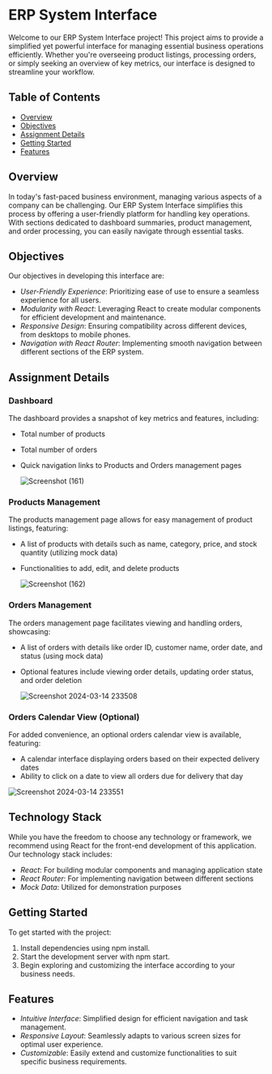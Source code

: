 # ERP System Interface

Welcome to our ERP System Interface project! This project aims to provide a simplified yet powerful interface for managing essential business operations efficiently. Whether you're overseeing product listings, processing orders, or simply seeking an overview of key metrics, our interface is designed to streamline your workflow.

## Table of Contents

- [Overview](#overview)
- [Objectives](#objectives)
- [Assignment Details](#assignment-details)
- [Getting Started](#getting-started)
- [Features](#features)


## Overview

In today's fast-paced business environment, managing various aspects of a company can be challenging. Our ERP System Interface simplifies this process by offering a user-friendly platform for handling key operations. With sections dedicated to dashboard summaries, product management, and order processing, you can easily navigate through essential tasks.

## Objectives

Our objectives in developing this interface are:

- *User-Friendly Experience*: Prioritizing ease of use to ensure a seamless experience for all users.
- *Modularity with React*: Leveraging React to create modular components for efficient development and maintenance.
- *Responsive Design*: Ensuring compatibility across different devices, from desktops to mobile phones.
- *Navigation with React Router*: Implementing smooth navigation between different sections of the ERP system.

## Assignment Details

### Dashboard

The dashboard provides a snapshot of key metrics and features, including:

- Total number of products
- Total number of orders
- Quick navigation links to Products and Orders management pages

  ![Screenshot (161)](https://github.com/Akanksha-Dey/app-2/assets/126316084/f5299251-5e43-464c-ade9-786ef72c4aff)

### Products Management

The products management page allows for easy management of product listings, featuring:

- A list of products with details such as name, category, price, and stock quantity (utilizing mock data)
- Functionalities to add, edit, and delete products

  ![Screenshot (162)](https://github.com/Akanksha-Dey/app-2/assets/126316084/1a2ee380-22e2-418d-9728-45f1260436a3)


### Orders Management

The orders management page facilitates viewing and handling orders, showcasing:

- A list of orders with details like order ID, customer name, order date, and status (using mock data)
- Optional features include viewing order details, updating order status, and order deletion

  ![Screenshot 2024-03-14 233508](https://github.com/Akanksha-Dey/app-2/assets/126316084/50162390-ca25-412f-90ba-ea692cc1decc)


### Orders Calendar View (Optional)

For added convenience, an optional orders calendar view is available, featuring:

- A calendar interface displaying orders based on their expected delivery dates
- Ability to click on a date to view all orders due for delivery that day

![Screenshot 2024-03-14 233551](https://github.com/Akanksha-Dey/app-2/assets/126316084/7181964f-be36-4f28-8434-507f3129dd17)

## Technology Stack

While you have the freedom to choose any technology or framework, we recommend using React for the front-end development of this application. Our technology stack includes:

- *React*: For building modular components and managing application state
- *React Router*: For implementing navigation between different sections
- *Mock Data*: Utilized for demonstration purposes

## Getting Started

To get started with the project:


1. Install dependencies using npm install.
2. Start the development server with npm start.
3. Begin exploring and customizing the interface according to your business needs.

## Features

- *Intuitive Interface*: Simplified design for efficient navigation and task management.
- *Responsive Layout*: Seamlessly adapts to various screen sizes for optimal user experience.
- *Customizable*: Easily extend and customize functionalities to suit specific business requirements.













